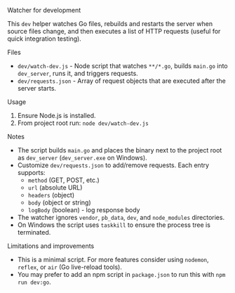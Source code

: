 Watcher for development

This `dev` helper watches Go files, rebuilds and restarts the server when source files change, and then executes a list of HTTP requests (useful for quick integration testing).

Files
- `dev/watch-dev.js` - Node script that watches `**/*.go`, builds `main.go` into `dev_server`, runs it, and triggers requests.
- `dev/requests.json` - Array of request objects that are executed after the server starts.

Usage
1. Ensure Node.js is installed.
2. From project root run: `node dev/watch-dev.js`

Notes
- The script builds `main.go` and places the binary next to the project root as `dev_server` (`dev_server.exe` on Windows).
- Customize `dev/requests.json` to add/remove requests. Each entry supports:
  - `method` (GET, POST, etc.)
  - `url` (absolute URL)
  - `headers` (object)
  - `body` (object or string)
  - `logBody` (boolean) - log response body
- The watcher ignores `vendor`, `pb_data`, `dev`, and `node_modules` directories.
- On Windows the script uses `taskkill` to ensure the process tree is terminated.

Limitations and improvements
- This is a minimal script. For more features consider using `nodemon`, `reflex`, or `air` (Go live-reload tools).
- You may prefer to add an npm script in `package.json` to run this with `npm run dev:go`.
